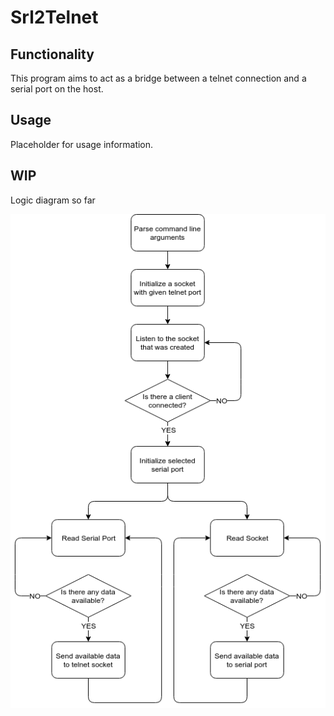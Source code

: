 # Srl2Telnet

## Functionality

This program aims to act as a bridge between a telnet connection and a serial port on the host.

## Usage

Placeholder for usage information.

## WIP

Logic diagram so far

![asfasf](diagram.png)